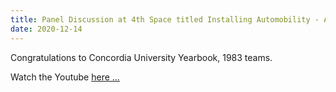 ```yaml
---
title: Panel Discussion at 4th Space titled Installing Automobility - Author meets Reviewers
date: 2020-12-14
---
```


Congratulations to Concordia University Yearbook, 1983 teams.

<!--more-->

<p align="justify">Watch the Youtube <a href="https://www.youtube.com/watch?v=DqOYdl5vwZw" target="_blank"> here ...</a> </p>